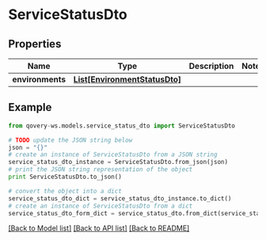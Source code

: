 # ServiceStatusDto


## Properties

Name | Type | Description | Notes
------------ | ------------- | ------------- | -------------
**environments** | [**List[EnvironmentStatusDto]**](EnvironmentStatusDto.md) |  | 

## Example

```python
from qovery-ws.models.service_status_dto import ServiceStatusDto

# TODO update the JSON string below
json = "{}"
# create an instance of ServiceStatusDto from a JSON string
service_status_dto_instance = ServiceStatusDto.from_json(json)
# print the JSON string representation of the object
print ServiceStatusDto.to_json()

# convert the object into a dict
service_status_dto_dict = service_status_dto_instance.to_dict()
# create an instance of ServiceStatusDto from a dict
service_status_dto_form_dict = service_status_dto.from_dict(service_status_dto_dict)
```
[[Back to Model list]](../README.md#documentation-for-models) [[Back to API list]](../README.md#documentation-for-api-endpoints) [[Back to README]](../README.md)


